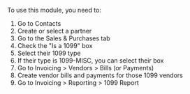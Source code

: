 To use this module, you need to:

1.  Go to Contacts
2.  Create or select a partner
3.  Go to the Sales & Purchases tab
4.  Check the "Is a 1099" box
5.  Select their 1099 type
6.  If their type is 1099-MISC, you can select their box
7.  Go to Invoicing \> Vendors \> Bills (or Payments)
8.  Create vendor bills and payments for those 1099 vendors
9.  Go to Invoicing \> Reporting \> 1099 Report
